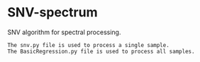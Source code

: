 # SNV-spectrum
SNV algorithm for spectral processing.

    The snv.py file is used to process a single sample.
    The BasicRegression.py file is used to process all samples.
  
